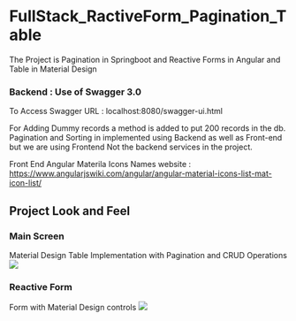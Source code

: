 # FullStack_RactiveForm_Pagination_Table
The Project is Pagination in Springboot and Reactive Forms in Angular and Table in Material Design

### Backend : Use of Swagger 3.0

To Access Swagger URL : localhost:8080/swagger-ui.html

For Adding Dummy records a method is added to put 200 records in the db.
Pagination and Sorting in implemented using Backend as well as Front-end but we are using Frontend Not the backend services in the project.


Front End
Angular Materila Icons Names website : https://www.angularjswiki.com/angular/angular-material-icons-list-mat-icon-list/


## Project Look and Feel

### Main Screen
Material Design Table Implementation with Pagination and CRUD Operations
![](FullStack_RactiveForm_Pagination_Table/Images/Main_Screen.PNG.JPG)


### Reactive Form
Form with Material Design controls
![](FullStack_RactiveForm_Pagination_Table/Images/Form.PNG.JPG)



